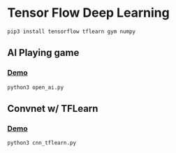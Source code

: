 # Tensor Flow Deep Learning
```
pip3 install tensorflow tflearn gym numpy
```

## AI Playing game
### [Demo](https://youtu.be/swXwLCvyuNQ)
```
python3 open_ai.py
```


## Convnet w/ TFLearn
### [Demo](https://youtu.be/0EExuBrn2hA)
```
python3 cnn_tflearn.py
```

